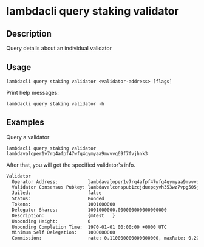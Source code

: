 # lambdacli query staking validator

## Description

Query details about an individual validator

## Usage

```
lambdacli query staking validator <validator-address> [flags]
```

Print help messages:
```
lambdacli query staking validator -h
```

## Examples

Query a validator
```
lambdacli query staking validator lambdavaloper1v7rq4afpf47wfq4qymyaa9mvvvq69f7fvjhnk3 
```

After that, you will get the specified validator's info.

```txt
Validator
  Operator Address:           lambdavaloper1v7rq4afpf47wfq4qymyaa9mvvvq69f7fvjhnk3
  Validator Consensus Pubkey: lambdavalconspub1zcjduepqyvh353wz7vpg505js0v34e85d59jzatfuu2c63rltrz6492xww7s30udf5
  Jailed:                     false
  Status:                     Bonded
  Tokens:                     1001000000
  Delegator Shares:           1001000000.000000000000000000
  Description:                {mtest   }
  Unbonding Height:           0
  Unbonding Completion Time:  1970-01-01 00:00:00 +0000 UTC
  Minimum Self Delegation:    1000000000
  Commission:                 rate: 0.110000000000000000, maxRate: 0.200000000000000000, maxChangeRate: 0.010000000000000000, updateTime: 2019-08-21 08:55:25.720033 +0000 UTC
```
